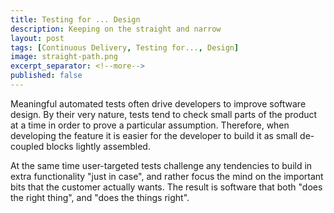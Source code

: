 ```yaml
---
title: Testing for ... Design
description: Keeping on the straight and narrow
layout: post
tags: [Continuous Delivery, Testing for..., Design]
image: straight-path.png
excerpt_separator: <!--more-->
published: false
---
```


Meaningful automated tests often drive developers to improve software design.
By their very nature, tests tend to check small parts of the product at a time in order to prove a particular assumption.  Therefore, when developing the feature it is easier for the developer to build it as small de-coupled blocks lightly assembled.

<!--more-->

At the same time user-targeted tests challenge any tendencies to build in extra functionality "just in case", and rather focus the mind on the important bits that the customer actually wants.  The result is software that both "does the right thing", and "does the things right".